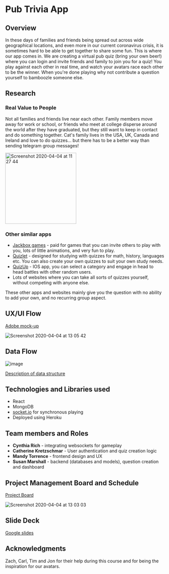 # Pub Trivia App

## Overview

In these days of families and friends being spread out across wide geographical locations, and even more in our current coronavirus crisis, it is sometimes hard to be able to get together to share some fun. This is where our app comes in. We are creating a virtual pub quiz (bring your own beer!) where you can login and invite friends and family to join you for a quiz! You play against each other in real time, and watch your avatars race each other to be the winner. When you're done playing why not contribute a question yourself to bamboozle someone else. 

## Research
### Real Value to People
Not all families and friends live near each other. Family members move away for work or school, or friends who meet at college disperse around the world after they have graduated, but they still want to keep in contact and do something together. Cat's family lives in the USA, UK, Canada and Ireland and love to do quizzes... but there has to be a better way than sending telegram group messages!  

<img width="225" alt="Screenshot 2020-04-04 at 11 27 44" src="https://user-images.githubusercontent.com/12642091/78456815-f7dd1800-7673-11ea-9158-6e6607255b95.png">

### Other similar apps

* [Jackbox games](https://www.jackboxgames.com/) - paid for games that you can invite others to play with you, lots of little animations, and very fun to play. 
* [Quizlet](https://quizlet.com/) - designed for studying with quizzes for math, history, languages etc. You can also create your own quizzes to suit your own study needs. 
* [QuizUp](https://www.quizup.com/en) - IOS app, you can select a category and engage in head to head battles with other random users. 
* Lots of websites where you can take all sorts of quizzes yourself, without competing with anyone else.  

These other apps and websites mainly give you the question with no ability to add your own, and no recurring group aspect. 

## UX/UI Flow
[Adobe mock-up](https://xd.adobe.com/view/74b4c79a-65d3-4b01-7cfe-67691d7587fd-0285/)

![Screenshot 2020-04-04 at 13 05 42](https://user-images.githubusercontent.com/12642091/78456977-0b3cb300-7675-11ea-9161-51d8481f86ba.png)

## Data Flow
![image](https://user-images.githubusercontent.com/12642091/78456941-d92b5100-7674-11ea-831e-a725273b0936.png)

[Description of data structure](https://github.com/pub-trivia/trivia-app/issues/2)

## Technologies and Libraries used

* React
* MongoDB
* [socket.io](https://socket.io/) for synchronous playing
* Deployed using Heroku

## Team members and Roles
- **Cynthia Rich** - integrating websockets for gameplay
- **Catherine Kretzschmar** - User authentication and quiz creation logic
- **Mandy Torrence** - frontend design and UX
- **Susan Marshall** - backend (databases and models), question creation and dashboard

## Project Management Board and Schedule
[Project Board](https://github.com/pub-trivia/trivia-app/projects)

![Screenshot 2020-04-04 at 13 03 03](https://user-images.githubusercontent.com/12642091/78456905-ab460c80-7674-11ea-96f3-6015286cda94.png)

## Slide Deck
[Google slides](https://docs.google.com/presentation/d/1PgSCFu8Rch2u85F34-6fOSoaV5ooC6wpw4qyO9vooO8/edit?usp=sharing)

## Acknowledgments
Zach, Carl, Tim and Jon for their help during this course and for being the inspiration for our avatars. 
